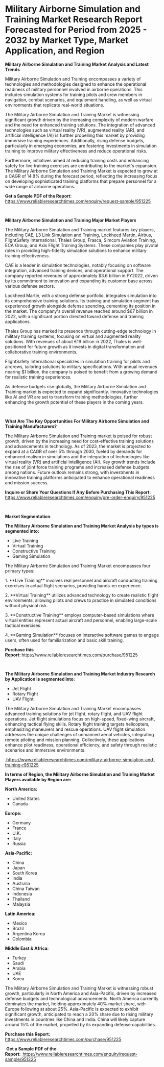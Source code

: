 <p><h1>Military Airborne Simulation and Training Market Research Report Forecasted for Period from 2025 -  2032 by Market Type, Market Application, and Region</h1></p><p><strong>Military Airborne Simulation and Training Market Analysis and Latest Trends</strong></p>
<p><p>Military Airborne Simulation and Training encompasses a variety of technologies and methodologies designed to enhance the operational readiness of military personnel involved in airborne operations. This includes simulation systems for training pilots and crew members in navigation, combat scenarios, and equipment handling, as well as virtual environments that replicate real-world situations.</p><p>The Military Airborne Simulation and Training Market is witnessing significant growth driven by the increasing complexity of modern warfare and the need for enhanced training solutions. The integration of advanced technologies such as virtual reality (VR), augmented reality (AR), and artificial intelligence (AI) is further propelling this market by providing immersive training experiences. Additionally, rising defense budgets, particularly in emerging economies, are fostering investments in simulation training to improve military effectiveness and reduce operational risks.</p><p>Furthermore, initiatives aimed at reducing training costs and enhancing safety for live training exercises are contributing to the market's expansion. The Military Airborne Simulation and Training Market is expected to grow at a CAGR of 14.8% during the forecast period, reflecting the increasing focus on developing sophisticated training platforms that prepare personnel for a wide range of airborne operations.</p></p>
<p><strong>Get a Sample PDF of the Report:&nbsp;</strong> <a href="https://www.reliableresearchtimes.com/enquiry/request-sample/951225?utm_campaign=2006&utm_medium=2&utm_source=Github&utm_content=ia&utm_term=17042025&utm_id=military-airborne-simulation-and-training">https://www.reliableresearchtimes.com/enquiry/request-sample/951225</a></p>
<p>&nbsp;</p>
<p><strong>Military Airborne Simulation and Training Major Market Players</strong></p>
<p><p>The Military Airborne Simulation and Training market features key players, including CAE, L3 Link Simulation and Training, Lockheed Martin, Airbus, FlightSafety International, Thales Group, Frasca, Simcom Aviation Training, ECA Group, and Axis Flight Training Systems. These companies play pivotal roles in providing high-fidelity simulation solutions to enhance military training effectiveness.</p><p>CAE is a leader in simulation technologies, notably focusing on software integration, advanced training devices, and operational support. The company reported revenues of approximately $3.6 billion in FY2022, driven by its commitment to innovation and expanding its customer base across various defense sectors.</p><p>Lockheed Martin, with a strong defense portfolio, integrates simulation into its comprehensive training solutions. Its training and simulation segment has experienced growth alongside defense spending, cementing its position in the market. The company's overall revenue reached around $67 billion in 2022, with a significant portion directed toward defense and training applications.</p><p>Thales Group has marked its presence through cutting-edge technology in military training systems, focusing on virtual and augmented reality solutions. With revenues of about €19 billion in 2022, Thales is well-positioned for future growth as it invests in digital transformation and collaborative training environments.</p><p>FlightSafety International specializes in simulation training for pilots and aircrews, tailoring solutions to military specifications. With annual revenues nearing $1 billion, the company is poised to benefit from a growing demand for realistic training experiences.</p><p>As defense budgets rise globally, the Military Airborne Simulation and Training market is expected to expand significantly. Innovative technologies like AI and VR are set to transform training methodologies, further enhancing the growth potential of these players in the coming years.</p></p>
<p>&nbsp;</p>
<p><strong>What Are The Key Opportunities For Military Airborne Simulation and Training Manufacturers?</strong></p>
<p><p>The Military Airborne Simulation and Training market is poised for robust growth, driven by the increasing need for cost-effective training solutions and advancements in technology. As of 2023, the market is projected to expand at a CAGR of over 5% through 2030, fueled by demands for enhanced realism in simulations and the integration of technologies like virtual reality (VR) and artificial intelligence (AI). Key growth trends include the rise of joint force training programs and increased defense budgets among nations. Future outlook remains strong, with investments in innovative training platforms anticipated to enhance operational readiness and mission success.</p></p>
<p><strong>Inquire or Share Your Questions If Any Before Purchasing This Report:</strong> <a href="https://www.reliableresearchtimes.com/enquiry/pre-order-enquiry/951225?utm_campaign=2006&utm_medium=2&utm_source=Github&utm_content=ia&utm_term=17042025&utm_id=military-airborne-simulation-and-training">https://www.reliableresearchtimes.com/enquiry/pre-order-enquiry/951225</a></p>
<p>&nbsp;</p>
<p><strong>Market Segmentation</strong></p>
<p><strong>The Military Airborne Simulation and Training Market Analysis by types is segmented into:</strong></p>
<p><ul><li>Live Training</li><li>Virtual Training</li><li>Constructive Training</li><li>Gaming Simulation</li></ul></p>
<p><p>The Military Airborne Simulation and Training Market encompasses four primary types: </p><p>1. **Live Training** involves real personnel and aircraft conducting training exercises in actual flight scenarios, providing hands-on experience. </p><p>2. **Virtual Training** utilizes advanced technology to create realistic flight environments, allowing pilots and crews to practice in simulated conditions without physical risk. </p><p>3. **Constructive Training** employs computer-based simulations where virtual entities represent actual aircraft and personnel, enabling large-scale tactical exercises. </p><p>4. **Gaming Simulation** focuses on interactive software games to engage users, often used for familiarization and basic skill training.</p></p>
<p><strong>Purchase this Report:&nbsp;</strong><a href="https://www.reliableresearchtimes.com/purchase/951225?utm_campaign=2006&utm_medium=2&utm_source=Github&utm_content=ia&utm_term=17042025&utm_id=military-airborne-simulation-and-training">https://www.reliableresearchtimes.com/purchase/951225</a></p>
<p>&nbsp;</p>
<p><strong>The Military Airborne Simulation and Training Market Industry Research by Application is segmented into:</strong></p>
<p><ul><li>Jet Flight</li><li>Rotary Flight</li><li>UAV Flight</li></ul></p>
<p><p>The Military Airborne Simulation and Training Market encompasses advanced training solutions for jet flight, rotary flight, and UAV flight operations. Jet flight simulations focus on high-speed, fixed-wing aircraft, enhancing tactical flying skills. Rotary flight training targets helicopters, emphasizing maneuvers and rescue operations. UAV flight simulation addresses the unique challenges of unmanned aerial vehicles, integrating remote piloting and mission planning. Collectively, these applications enhance pilot readiness, operational efficiency, and safety through realistic scenarios and immersive environments.</p></p>
<p><a href="https://www.reliableresearchtimes.com/military-airborne-simulation-and-training-r951225?utm_campaign=2006&utm_medium=2&utm_source=Github&utm_content=ia&utm_term=17042025&utm_id=military-airborne-simulation-and-training">&nbsp;https://www.reliableresearchtimes.com/military-airborne-simulation-and-training-r951225</a></p>
<p><strong>In terms of Region, the Military Airborne Simulation and Training Market Players available by Region are:</strong></p>
<p>
    <p> <strong> North America: </strong>
        <ul>
            <li>United States</li>
            <li>Canada</li>
        </ul>
        </p> 
    <p> <strong> Europe: </strong>
        <ul>
            <li>Germany</li>
            <li>France</li>
            <li>U.K.</li>
            <li>Italy</li>
            <li>Russia</li>
        </ul>
        </p> 
    <p> <strong> Asia-Pacific: </strong>
        <ul>
            <li>China</li>
            <li>Japan</li>
            <li>South Korea</li>
            <li>India</li>
            <li>Australia</li>
            <li>China Taiwan</li>
            <li>Indonesia</li>
            <li>Thailand</li>
            <li>Malaysia</li>
        </ul>
        </p> 
    <p> <strong> Latin America: </strong>
        <ul>
            <li>Mexico</li>
            <li>Brazil</li>
            <li>Argentina Korea</li>
            <li>Colombia</li>
        </ul>
        </p> 
    <p> <strong> Middle East & Africa: </strong>
        <ul>
            <li>Turkey</li>
            <li>Saudi</li>
            <li>Arabia</li>
            <li>UAE</li>
            <li>Korea</li>
        </ul>
    </p>
    </p>
<p><p>The Military Airborne Simulation and Training Market is witnessing robust growth, particularly in North America and Asia-Pacific, driven by increased defense budgets and technological advancements. North America currently dominates the market, holding approximately 40% market share, with Europe following at about 25%. Asia-Pacific is expected to exhibit significant growth, anticipated to reach a 20% share due to rising military investments in countries like China and India. China will likely capture around 15% of the market, propelled by its expanding defense capabilities.</p></p>
<p><strong>Purchase this Report: </strong><a href="https://www.reliableresearchtimes.com/purchase/951225?utm_campaign=2006&utm_medium=2&utm_source=Github&utm_content=ia&utm_term=17042025&utm_id=military-airborne-simulation-and-training">https://www.reliableresearchtimes.com/purchase/951225</a></p>
<p>&nbsp;<strong>Get a Sample PDF of the Report:&nbsp;&nbsp;</strong><a href="https://www.reliableresearchtimes.com/enquiry/request-sample/951225?utm_campaign=2006&utm_medium=2&utm_source=Github&utm_content=ia&utm_term=17042025&utm_id=military-airborne-simulation-and-training">https://www.reliableresearchtimes.com/enquiry/request-sample/951225</a></p>
<p><strong></strong></p>
<p><p></p><p></p><p></p></p>